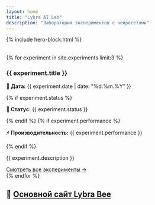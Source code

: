 ```yaml
---
layout: home
title: "Lybra AI Lab"
description: "Лаборатория экспериментов с нейросетями"
---
```


{% include hero-block.html %}

<div class="cards-grid" style="margin-top:2rem;">
{% for experiment in site.experiments limit:3 %}
<div class="card">
    <h3>{{ experiment.title }}</h3>
    <p><strong>📅 Дата:</strong> {{ experiment.date | date: "%d.%m.%Y" }}</p>
    {% if experiment.status %}
    <p><strong>🎯 Статус:</strong> {{ experiment.status }}</p>
    {% endif %}
    {% if experiment.performance %}
    <p><strong>⚡ Производительность:</strong> {{ experiment.performance }}</p>
    {% endif %}
    <p>{{ experiment.description }}</p>
    <a href="{{ '/experiments/' | relative_url }}" class="btn btn-secondary">Смотреть все эксперименты →</a>
</div>
{% endfor %}
</div>

## 🔗 [Основной сайт Lybra Bee](https://lybra-bee.github.io/)
